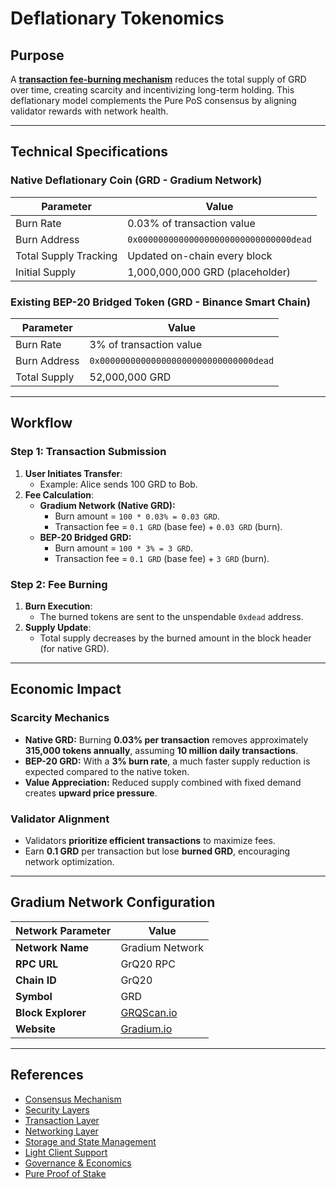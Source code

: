 # Deflationary Tokenomics

## **Purpose**

A [**transaction fee-burning mechanism**](#native-deflationary-coin-grd---gradium-network) reduces the total supply of GRD over time, creating scarcity and incentivizing
long-term holding. This deflationary model complements the Pure PoS consensus by aligning validator rewards with network
health.

---

## **Technical Specifications**

### **Native Deflationary Coin (GRD - Gradium Network)**

| **Parameter**         | **Value**                              |  
|-----------------------|----------------------------------------|  
| Burn Rate             | 0.03% of transaction value             |  
| Burn Address          | `0x000000000000000000000000000000dead` |  
| Total Supply Tracking | Updated on-chain every block           |  
| Initial Supply        | 1,000,000,000 GRD (placeholder)        |

### **Existing BEP-20 Bridged Token (GRD - Binance Smart Chain)**

| **Parameter** | **Value**                              |  
|---------------|----------------------------------------|  
| Burn Rate     | 3% of transaction value                |  
| Burn Address  | `0x000000000000000000000000000000dead` |  
| Total Supply  | 52,000,000 GRD                         |

---

## **Workflow**

### **Step 1: Transaction Submission**

1. **User Initiates Transfer**:
    - Example: Alice sends 100 GRD to Bob.
2. **Fee Calculation**:
    - **Gradium Network (Native GRD):**
        - Burn amount = `100 * 0.03% = 0.03 GRD`.
        - Transaction fee = `0.1 GRD` (base fee) + `0.03 GRD` (burn).
    - **BEP-20 Bridged GRD:**
        - Burn amount = `100 * 3% = 3 GRD`.
        - Transaction fee = `0.1 GRD` (base fee) + `3 GRD` (burn).

### **Step 2: Fee Burning**

1. **Burn Execution**:
    - The burned tokens are sent to the unspendable `0xdead` address.
2. **Supply Update**:
    - Total supply decreases by the burned amount in the block header (for native GRD).

---

## **Economic Impact**

### **Scarcity Mechanics**

- **Native GRD:** Burning **0.03% per transaction** removes approximately **315,000 tokens annually**, assuming **10
  million daily transactions**.
- **BEP-20 GRD:** With a **3% burn rate**, a much faster supply reduction is expected compared to the native token.
- **Value Appreciation:** Reduced supply combined with fixed demand creates **upward price pressure**.

### **Validator Alignment**

- Validators **prioritize efficient transactions** to maximize fees.
- Earn **0.1 GRD** per transaction but lose **burned GRD**, encouraging network optimization.

---

## **Gradium Network Configuration**

| **Network Parameter** | **Value**                        |
|-----------------------|----------------------------------|
| **Network Name**      | Gradium Network                  |
| **RPC URL**           | GrQ20 RPC                        |
| **Chain ID**          | GrQ20                            |
| **Symbol**            | GRD                              |
| **Block Explorer**    | [GRQScan.io](https://GRQScan.io) |
| **Website**           | [Gradium.io](https://Gradium.io) |

---

## References

- [Consensus Mechanism](https://github.com/GradeLabz/quantum-resistant-blockchain-docs/blob/main/1.0%20Introduction/1.0%20Introduction.md)
- [Security Layers](https://github.com/GradeLabz/quantum-resistant-blockchain-docs/tree/main/3.0%20Security%20Layers)
- [Transaction Layer](https://github.com/GradeLabz/quantum-resistant-blockchain-docs/blob/main/2.0%20Core%20Blockchain%20Features/2.2%20transaction-layer.md)
- [Networking Layer](https://github.com/GradeLabz/quantum-resistant-blockchain-docs/blob/main/3.0%20Security%20Layers/3.2%20networking-layer.md)
- [Storage and State Management](https://github.com/GradeLabz/quantum-resistant-blockchain-docs/blob/main/3.0%20Security%20Layers/3.3%20storage-and-state-management.md)
- [Light Client Support](https://github.com/GradeLabz/quantum-resistant-blockchain-docs/blob/main/4.0%20Supporting%20Features/4.1%20light-client-support.md)
- [Governance & Economics](https://github.com/GradeLabz/quantum-resistant-blockchain-docs/tree/main/5.0%20Governance%20and%20Economics)
- [Pure Proof of Stake](https://github.com/GradeLabz/quantum-resistant-blockchain-docs/blob/main/5.0%20Governance%20and%20Economics/5.2%20pure-proof-of-stake.md)
